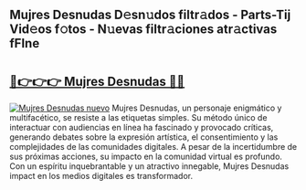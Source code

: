 ## Mujres Desnudas D𝚎sn𝚞dos filtr𝚊dos - Parts-Tij Vid𝚎os f𝚘tos - N𝚞evas filtr𝚊ciones atr𝚊ctivas fFIne

# <h2><a href="http://mbci9d6.tromn.icu/?c=Mujres+Desnudas">🔗👉👉👉 Mujres Desnudas 🔗🔗</a></h2>

[![Mujres Desnudas nuevo](https://i.imgur.com/pEAQMta.gif)](http://mbci9d6.tromn.icu/?c=Mujres+Desnudas)
Mujres Desnudas, un personaje enigmático y multifacético, se resiste a las etiquetas simples. Su método único de interactuar con audiencias en línea ha fascinado y provocado críticas, generando debates sobre la expresión artística, el consentimiento y las complejidades de las comunidades digitales. A pesar de la incertidumbre de sus próximas acciones, su impacto en la comunidad virtual es profundo. Con un espíritu inquebrantable y un atractivo innegable, Mujres Desnudas impact en los medios digitales es transformador.
